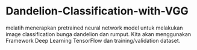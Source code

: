 # Dandelion-Classification-with-VGG
melatih menerapkan pretrained neural network model untuk melakukan image classification bunga dandelion dan rumput. Kita akan menggunakan Framework Deep Learning TensorFlow dan training/validation dataset.
